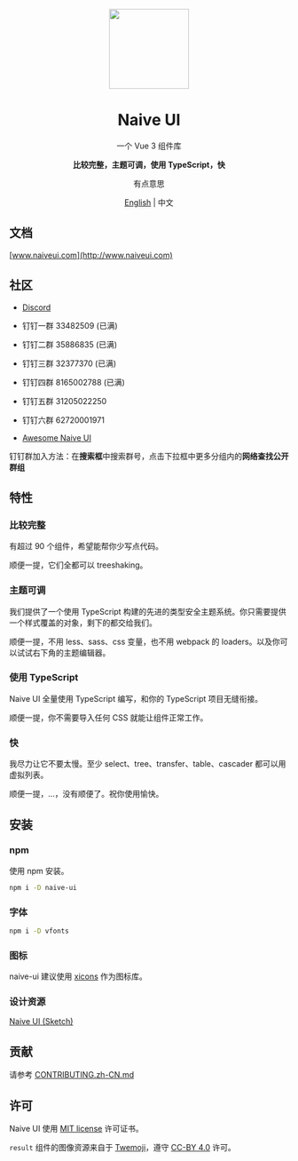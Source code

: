 <p align="center">
  <img width="144px" src="https://naiveui.oss-cn-hongkong.aliyuncs.com/naivelogo.svg" />
</p>

<h1 align="center">Naive UI</h1>
<p align="center">一个 Vue 3 组件库</p>
<p align="center"><b>比较完整，主题可调，使用 TypeScript，快</b></p>
<p align="center">有点意思</p>

<p align="center"><a href="README.md">English</a> | 中文</p>

## 文档

[www.naiveui.com](http://www.naiveui.com)

## 社区

- [Discord](https://discord.gg/Pqv7Mev5Dd)
- 钉钉一群 33482509 (已满)
- 钉钉二群 35886835 (已满)
- 钉钉三群 32377370 (已满)
- 钉钉四群 8165002788 (已满)
- 钉钉五群 31205022250
- 钉钉六群 62720001971

- [Awesome Naive UI](https://github.com/naive-ui/awesome-naive)

钉钉群加入方法：在**搜索框**中搜索群号，点击下拉框中更多分组内的**网络查找公开群组**

## 特性

### 比较完整

有超过 90 个组件，希望能帮你少写点代码。

顺便一提，它们全都可以 treeshaking。

### 主题可调

我们提供了一个使用 TypeScript 构建的先进的类型安全主题系统。你只需要提供一个样式覆盖的对象，剩下的都交给我们。

顺便一提，不用 less、sass、css 变量，也不用 webpack 的 loaders。以及你可以试试右下角的主题编辑器。

### 使用 TypeScript

Naive UI 全量使用 TypeScript 编写，和你的 TypeScript 项目无缝衔接。

顺便一提，你不需要导入任何 CSS 就能让组件正常工作。

### 快

我尽力让它不要太慢。至少 select、tree、transfer、table、cascader 都可以用虚拟列表。

顺便一提，...，没有顺便了。祝你使用愉快。

## 安装

### npm

使用 npm 安装。

```bash
npm i -D naive-ui
```

### 字体

```bash
npm i -D vfonts
```

### 图标

naive-ui 建议使用 [xicons](https://www.xicons.org) 作为图标库。

### 设计资源

[Naive UI (Sketch)](https://naive-ui.oss-accelerate.aliyuncs.com/NaiveUI-Design-Library-zh-CN.sketch)

## 贡献

请参考 [CONTRIBUTING.zh-CN.md](https://github.com/tusen-ai/naive-ui/blob/main/CONTRIBUTING.zh-CN.md)

## 许可

Naive UI 使用 [MIT license](https://opensource.org/licenses/MIT) 许可证书。

`result` 组件的图像资源来自于 [Twemoji](https://github.com/twitter/twemoji)，遵守 [CC-BY 4.0](https://creativecommons.org/licenses/by/4.0/) 许可。

